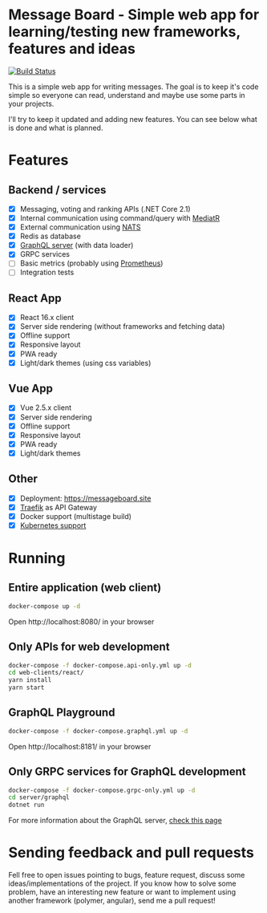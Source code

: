 # Message Board - Simple web app for learning/testing new frameworks, features and ideas

[![Build Status](https://travis-ci.org/edsondewes/message-board.svg?branch=master)](https://travis-ci.org/edsondewes/message-board)

This is a simple web app for writing messages.
The goal is to keep it's code simple so everyone can read, understand and maybe use some parts in your projects.

I'll try to keep it updated and adding new features.
You can see below what is done and what is planned.

# Features

## Backend / services

- [x] Messaging, voting and ranking APIs (.NET Core 2.1)
- [x] Internal communication using command/query with [MediatR](https://github.com/jbogard/MediatR)
- [x] External communication using [NATS](https://nats.io/)
- [x] Redis as database
- [x] [GraphQL server](https://github.com/edsondewes/message-board/tree/master/server/graphql/README.md) (with data loader)
- [x] GRPC services
- [ ] Basic metrics (probably using [Prometheus](https://prometheus.io/))
- [ ] Integration tests

## React App

- [x] React 16.x client
- [x] Server side rendering (without frameworks and fetching data)
- [x] Offline support
- [x] Responsive layout
- [x] PWA ready
- [x] Light/dark themes (using css variables)

## Vue App

- [x] Vue 2.5.x client
- [x] Server side rendering
- [x] Offline support
- [x] Responsive layout
- [x] PWA ready
- [x] Light/dark themes

## Other

- [x] Deployment: https://messageboard.site
- [x] [Traefik](https://traefik.io/) as API Gateway
- [x] Docker support (multistage build)
- [x] [Kubernetes support](https://github.com/edsondewes/message-board/tree/master/k8s)

# Running

## Entire application (web client)

```bash
docker-compose up -d
```

Open http://localhost:8080/ in your browser

## Only APIs for web development

```bash
docker-compose -f docker-compose.api-only.yml up -d
cd web-clients/react/
yarn install
yarn start
```

## GraphQL Playground

```bash
docker-compose -f docker-compose.graphql.yml up -d
```

Open http://localhost:8181/ in your browser

## Only GRPC services for GraphQL development

```bash
docker-compose -f docker-compose.grpc-only.yml up -d
cd server/graphql
dotnet run
```

For more information about the GraphQL server, [check this page](https://github.com/edsondewes/message-board/tree/master/server/graphql/README.md)

# Sending feedback and pull requests

Fell free to open issues pointing to bugs, feature request, discuss some ideas/implementations of the project.
If you know how to solve some problem, have an interesting new feature or want to implement using another framework (polymer, angular), send me a pull request!
